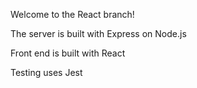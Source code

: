 Welcome to the React branch!

The server is built with Express on Node.js 

Front end is built with React 

Testing uses Jest
